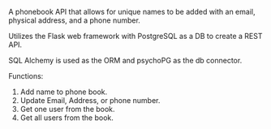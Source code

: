 A phonebook API that allows for unique names to be added with an email, physical address, and a phone number.

Utilizes the Flask web framework with PostgreSQL as a DB to create a REST API.

SQL Alchemy is used as the ORM and psychoPG as the db connector.

Functions:
1. Add name to phone book.
2. Update Email, Address, or phone number.
3. Get one user from the book.
4. Get all users from the book.
